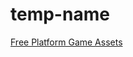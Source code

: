 # temp-name


[Free Platform Game Assets](https://assetstore.unity.com/packages/2d/environments/free-platform-game-assets-85838)
